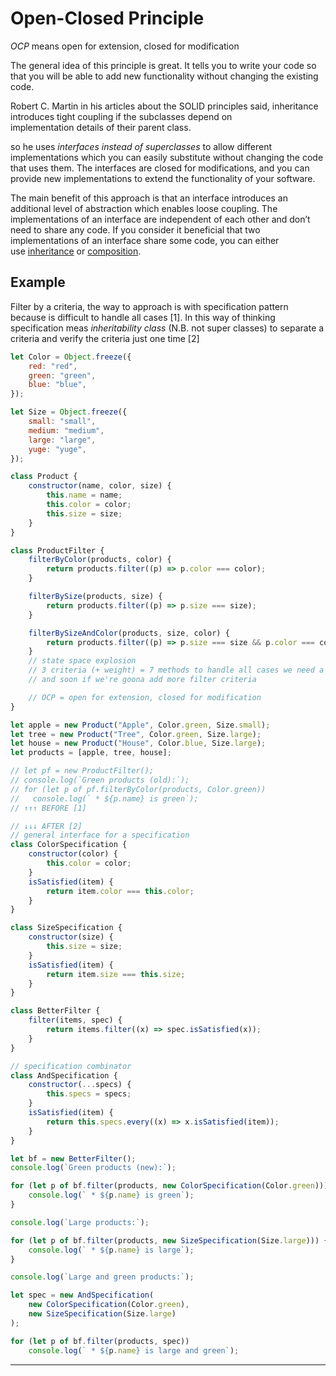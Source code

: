 # Open-Closed Principle

_OCP_ means open for extension, closed for modification

The general idea of this principle is great. It tells you to write your code so that you will be able to add new functionality without changing the existing code.

Robert C. Martin in his articles about the SOLID principles said, inheritance introduces tight coupling if the subclasses depend on implementation details of their parent class.

so he uses _interfaces instead of superclasses_ to allow different implementations which you can easily substitute without changing the code that uses them. The interfaces are closed for modifications, and you can provide new implementations to extend the functionality of your software.

The main benefit of this approach is that an interface introduces an additional level of abstraction which enables loose coupling. The implementations of an interface are independent of each other and don’t need to share any code. If you consider it beneficial that two implementations of an interface share some code, you can either use [inheritance](https://stackify.com/oop-concept-inheritance/) or [composition](https://stackify.com/oop-concepts-composition/).

## Example

Filter by a criteria, the way to approach is with specification pattern because is difficult to handle all cases [1]. In this way of thinking specification meas _inheritability class_ (N.B. not super classes) to separate a criteria and verify the criteria just one time [2]

```js
let Color = Object.freeze({
	red: "red",
	green: "green",
	blue: "blue",
});

let Size = Object.freeze({
	small: "small",
	medium: "medium",
	large: "large",
	yuge: "yuge",
});

class Product {
	constructor(name, color, size) {
		this.name = name;
		this.color = color;
		this.size = size;
	}
}

class ProductFilter {
	filterByColor(products, color) {
		return products.filter((p) => p.color === color);
	}

	filterBySize(products, size) {
		return products.filter((p) => p.size === size);
	}

	filterBySizeAndColor(products, size, color) {
		return products.filter((p) => p.size === size && p.color === color);
	}
	// state space explosion
	// 3 criteria (+ weight) = 7 methods to handle all cases we need a better approach
	// and soon if we're goona add more filter criteria

	// OCP = open for extension, closed for modification
}

let apple = new Product("Apple", Color.green, Size.small);
let tree = new Product("Tree", Color.green, Size.large);
let house = new Product("House", Color.blue, Size.large);
let products = [apple, tree, house];

// let pf = new ProductFilter();
// console.log(`Green products (old):`);
// for (let p of pf.filterByColor(products, Color.green))
//   console.log(` * ${p.name} is green`);
// ↑↑↑ BEFORE [1]

// ↓↓↓ AFTER [2]
// general interface for a specification
class ColorSpecification {
	constructor(color) {
		this.color = color;
	}
	isSatisfied(item) {
		return item.color === this.color;
	}
}

class SizeSpecification {
	constructor(size) {
		this.size = size;
	}
	isSatisfied(item) {
		return item.size === this.size;
	}
}

class BetterFilter {
	filter(items, spec) {
		return items.filter((x) => spec.isSatisfied(x));
	}
}

// specification combinator
class AndSpecification {
	constructor(...specs) {
		this.specs = specs;
	}
	isSatisfied(item) {
		return this.specs.every((x) => x.isSatisfied(item));
	}
}

let bf = new BetterFilter();
console.log(`Green products (new):`);

for (let p of bf.filter(products, new ColorSpecification(Color.green))) {
	console.log(` * ${p.name} is green`);
}

console.log(`Large products:`);

for (let p of bf.filter(products, new SizeSpecification(Size.large))) {
	console.log(` * ${p.name} is large`);
}

console.log(`Large and green products:`);

let spec = new AndSpecification(
	new ColorSpecification(Color.green),
	new SizeSpecification(Size.large)
);

for (let p of bf.filter(products, spec))
	console.log(` * ${p.name} is large and green`);
```

---
